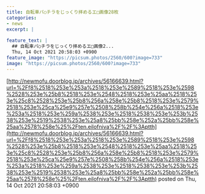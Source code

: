 ```yaml
---
title: 自転車パ○チラをじっくり拝めるエ□画像28枚
categories:
- news
excerpt: |
  
feature_text: |
  ## 自転車パ○チラをじっくり拝めるエ□画像2...
  Thu, 14 Oct 2021 20:58:03 +0900
feature_image: "https://picsum.photos/2560/600?image=733"
image: "https://picsum.photos/2560/600?image=733"
---
```


[http://newmofu.doorblog.jp/archives/56166639.html?url=%2Ff8%2518%253e%253a%2518%253e%2589%2518%253e%2598%2528%253e%25b8%2518%253e%2548%2518%253e%25aa%2518%253e%25c8%2528%253e%25b8%256a%258e%25b8%2518%253e%2579%2518%253e%25ca%25e9%257e%2508%258b%254e%256a%2518%253e%253a%2518%253e%259a%2538%253e%2518%2538%253e%253b%2538%253e%2519%2538%253e%25a8%25bb%258e%252a%25bb%258e%25aa%2578%258e%25%2Ften.eilofniva%2F%2F%3Aptth](http://newmofu.doorblog.jp/archives/56166639.html?url=%2Ff8%2518%253e%253a%2518%253e%2589%2518%253e%2598%2528%253e%25b8%2518%253e%2548%2518%253e%25aa%2518%253e%25c8%2528%253e%25b8%256a%258e%25b8%2518%253e%2579%2518%253e%25ca%25e9%257e%2508%258b%254e%256a%2518%253e%253a%2518%253e%259a%2538%253e%2518%2538%253e%253b%2538%253e%2519%2538%253e%25a8%25bb%258e%252a%25bb%258e%25aa%2578%258e%25%2Ften.eilofniva%2F%2F%3Aptth)
posted on Thu, 14 Oct 2021 20:58:03 +0900

<!--more-->


